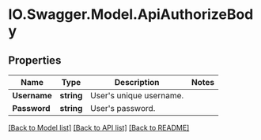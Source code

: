 # IO.Swagger.Model.ApiAuthorizeBody
## Properties

Name | Type | Description | Notes
------------ | ------------- | ------------- | -------------
**Username** | **string** | User&#x27;s unique username. | 
**Password** | **string** | User&#x27;s password. | 

[[Back to Model list]](../README.md#documentation-for-models) [[Back to API list]](../README.md#documentation-for-api-endpoints) [[Back to README]](../README.md)

